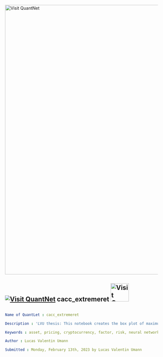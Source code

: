 [<img src="https://github.com/QuantLet/Styleguide-and-FAQ/blob/master/pictures/banner.png" width="888" alt="Visit QuantNet">](http://quantlet.de/)

## [<img src="https://github.com/QuantLet/Styleguide-and-FAQ/blob/master/pictures/qloqo.png" alt="Visit QuantNet">](http://quantlet.de/) **cacc_extremeret** [<img src="https://github.com/QuantLet/Styleguide-and-FAQ/blob/master/pictures/QN2.png" width="60" alt="Visit QuantNet 2.0">](http://quantlet.de/)

```yaml

Name of QuantLet : cacc_extremeret

Description : 'LVU thesis: This notebook creates the box plot of maximum extreme returns in the raw data.'

Keywords : asset, pricing, cryptocurrency, factor, risk, neural network, conditional, autoencoder

Author : Lucas Valentin Umann 

Submitted : Monday, February 13th, 2023 by Lucas Valentin Umann

```